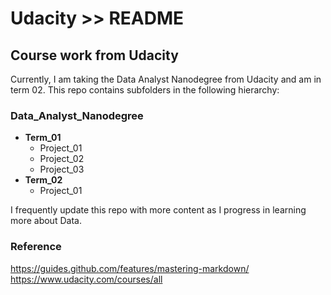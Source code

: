 # Udacity >> README

## Course work from Udacity

Currently, I am taking the Data Analyst Nanodegree from Udacity and am in term 02. This repo contains subfolders in the following hierarchy:  

### Data_Analyst_Nanodegree  
* **Term_01**
  * Project_01  
  * Project_02  
  * Project_03
* **Term_02**
  * Project_01  

I frequently update this repo with more content as I progress in learning more about Data.


### Reference
https://guides.github.com/features/mastering-markdown/
https://www.udacity.com/courses/all
